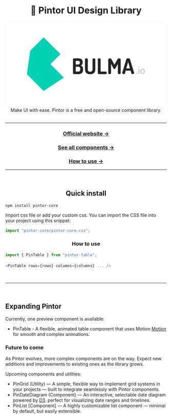 <div align="center">
<h1 align="center">🎨 Pintor UI Design Library</h1>
<a href="https://bulma.io"><img src="https://raw.githubusercontent.com/jgthms/bulma/master/docs/images/bulma-banner.png" alt="Bulma: a Flexbox CSS framework" style="max-width:100%;" width="600"></a>

</div>

<div align="center">
Make UI with ease. Pintor is a free and open-source component library.
</div>
<br />

---

<div align="center">

### [Official website →](https://pintor.io/)

### [See all components →](https://pintor.io/components/)

### [How to use →](https://pintor.io/docs/install/)

</div>

---

<br />
<h2 align="center">Quick install</h2>

```
npm install pintor-core
```

Import css file or add your custom css. You can import the CSS file into your project using this snippet:

```js
import "pintor-core/pintor-core.css";
```

<h3 align="center">How to use</h3>

```js
import { PinTable } from "pintor-table";

<PinTable rows={rows} columns={columns} ... />
```

<br />

---

<br />

## Expanding Pintor

Currently, one preview component is available:

- PinTable - A flexible, animated table component that uses Motion [Motion](https://https://motion.dev/) for smooth and complex animations.

### Future to come

As Pintor evolves, more complex components are on the way. Expect new additions and improvements to existing ones as the library grows.

Upcoming components and utilities:

- PinGrid (Utility) — A simple, flexible way to implement grid systems in your projects — built to integrate seamlessly with Pintor components.
- PinDateDiagram (Component) — An interactive, selectable date diagram powered by [D3](https://https://d3js.org/). perfect for visualizing date ranges and timelines.
- PinList [Component] — A highly customizable list component — minimal by default, but easily extensible.
